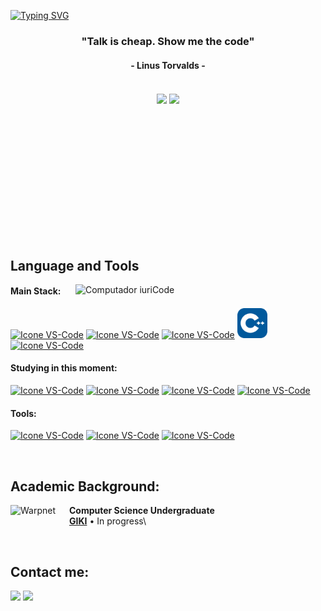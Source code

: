 [![Typing SVG](https://readme-typing-svg.herokuapp.com?color=FF3670&size=35&center=true&vCenter=true&width=1000&lines=Welcome+to+my+GitHub+profile!;My+name+is+Ahmed+Talal;I'm+a+Computer+Science+Student+at+GIKI)](https://git.io/typing-svg)

<h3 align="center">"Talk is cheap. Show me the code"</h3>
<h4 align="center">- Linus Torvalds -</h4>

<br>

<div align="center" style="margin-bottom:200px">
 <img width=45% align="center" src="https://github-readme-stats.vercel.app/api?username=AhmedTShah&theme=radical&show_icons=true" />
 <img width=40% align="center" src="https://github-readme-stats.vercel.app/api/top-langs/?username=AhmedTShah&layout=compact&theme=radical" />
</div>


<br>

## Language and Tools

<img src="https://raw.githubusercontent.com/MicaelliMedeiros/micaellimedeiros/master/image/computer-illustration.png" min-width="400px" max-width="400px" width="400px" align="right" alt="Computador iuriCode">

#### Main Stack:
  [<img height="48px" width="48px" alt="Icone VS-Code" src="https://skillicons.dev/icons?i=html"/>](https://developer.mozilla.org/en-US/docs/Web/HTML)
  [<img height="48px" width="48px" alt="Icone VS-Code" src="https://skillicons.dev/icons?i=css"/>](https://developer.mozilla.org/en-US/docs/Web/CSS)
  [<img height="48px" width="48px" alt="Icone VS-Code" src="https://skillicons.dev/icons?i=js"/>](https://developer.mozilla.org/en-US/docs/Web/JavaScript)
  [<img height="48px" width="48px" alt="Icone VS-Code" src="https://github.com/tandpfun/skill-icons/blob/main/icons/CPP.svg"/>](https://nodejs.org/en)
  [<img height="48px" width="48px" alt="Icone VS-Code" src="https://skillicons.dev/icons?i=python"/>](https://react.dev/)


#### Studying in this moment:
  [<img height="48px" width="48px" alt="Icone VS-Code" src="https://skillicons.dev/icons?i=cpp"/>](https://sass-lang.com/)
  [<img height="48px" width="48px" alt="Icone VS-Code" src="https://skillicons.dev/icons?i=html"/>](https://www.typescriptlang.org/)
  [<img height="48px" width="48px" alt="Icone VS-Code" src="https://skillicons.dev/icons?i=js"/>](https://www.mysql.com/)
  [<img height="48px" width="48px" alt="Icone VS-Code" src="https://skillicons.dev/icons?i=css"/>](https://www.mysql.com/)

#### Tools:

  [<img height="48px" width="48px" alt="Icone VS-Code" src="https://skillicons.dev/icons?i=visual-studio"/>](https://code.visualstudio.com/)
  [<img height="48px" width="48px" alt="Icone VS-Code" src="https://skillicons.dev/icons?i=github"/>](https://github.com/)
  [<img height="48px" width="48px" alt="Icone VS-Code" src="https://skillicons.dev/icons?i=git"/>](https://git-scm.com/)

<br>

## Academic Background:

[<img align="left" height="94px" width="94px" alt="Warpnet" src="https://www.google.com/url?sa=i&url=https%3A%2F%2Fen.wikipedia.org%2Fwiki%2FGhulam_Ishaq_Khan_Institute_of_Engineering_Sciences_and_Technology&psig=AOvVaw3WkHYev5Vhauw2OzEplsxt&ust=1709024573226000&source=images&cd=vfe&opi=89978449&ved=0CBMQjRxqFwoTCODQiOXSyIQDFQAAAAAdAAAAABAE"/>](https://giki.edu.pk/)
**Computer Science Undergraduate** \
[**GIKI**](https://giki.edu.pk/)  • In progress\

<br>

## Contact me:
<div>
<a href = "mailto: u2023668@giki.edu.pk"><img loading="lazy" src="https://img.shields.io/badge/Gmail-D14836?style=for-the-badge&logo=gmail&logoColor=white" target="_blank"></a>
<a href="https://www.linkedin.com/in/AhmedTalal/" target="_blank"><img loading="lazy" src="https://img.shields.io/badge/-LinkedIn-%230077B5?style=for-the-badge&logo=linkedin&logoColor=white" target="_blank"></a>   
</div>
